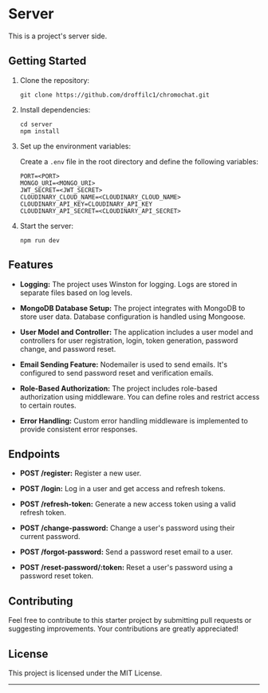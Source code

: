 # Server

This is a project's server side.

## Getting Started

1. Clone the repository:

   ```
   git clone https://github.com/droffilc1/chromochat.git
   ```

2. Install dependencies:

   ```
   cd server
   npm install
   ```

3. Set up the environment variables:

   Create a `.env` file in the root directory and define the following variables:

   ```
   PORT=<PORT>
   MONGO_URI=<MONGO_URI>
   JWT_SECRET=<JWT_SECRET>
   CLOUDINARY_CLOUD_NAME=<CLOUDINARY_CLOUD_NAME>
   CLOUDINARY_API_KEY=CLOUDINARY_API_KEY
   CLOUDINARY_API_SECRET=<CLOUDINARY_API_SECRET>
   ```

4. Start the server:

   ```
   npm run dev
   ```

## Features

- **Logging:** The project uses Winston for logging. Logs are stored in separate files based on log levels.

- **MongoDB Database Setup:** The project integrates with MongoDB to store user data. Database configuration is handled using Mongoose.

- **User Model and Controller:** The application includes a user model and controllers for user registration, login, token generation, password change, and password reset.

- **Email Sending Feature:** Nodemailer is used to send emails. It's configured to send password reset and verification emails.

- **Role-Based Authorization:** The project includes role-based authorization using middleware. You can define roles and restrict access to certain routes.

- **Error Handling:** Custom error handling middleware is implemented to provide consistent error responses.

## Endpoints

- **POST /register:** Register a new user.

- **POST /login:** Log in a user and get access and refresh tokens.

- **POST /refresh-token:** Generate a new access token using a valid refresh token.

- **POST /change-password:** Change a user's password using their current password.

- **POST /forgot-password:** Send a password reset email to a user.

- **POST /reset-password/:token:** Reset a user's password using a password reset token.

## Contributing

Feel free to contribute to this starter project by submitting pull requests or suggesting improvements. Your contributions are greatly appreciated!

## License

This project is licensed under the MIT License.

---
